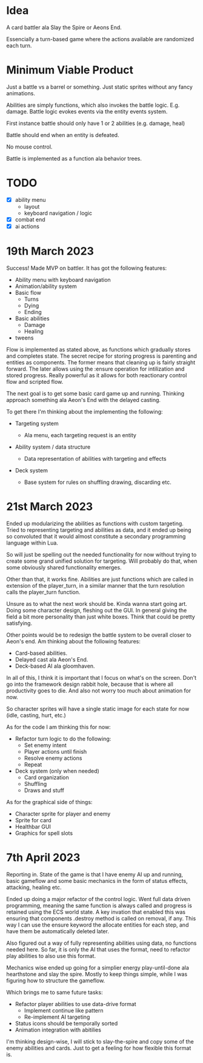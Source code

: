 # Idea

A card battler ala Slay the Spire or Aeons End.

Essencially a turn-based game where the actions available are randomized each turn.

# Minimum Viable Product

Just a battle vs a barrel or something. Just static sprites without any fancy animations.

Abilities are simply functions, which also invokes the battle logic. E.g. damage.
Battle logic evokes events via the entity events system.

First instance battle should only have 1 or 2 abilities (e.g. damage, heal)

Battle should end when an entity is defeated.

No mouse control.

Battle is implemented as a function ala behavior trees.

# TODO

- [X] ability menu
    - layout
    - keyboard navigation / logic
- [X] combat end
- [X] ai actions

# 19th March 2023

Success! Made MVP on battler. It has got the following features:

* Ability menu with keyboard navigation
* Animation/ability system
* Basic flow
    * Turns
    * Dying
    * Ending
* Basic abilities
    * Damage
    * Healing
* tweens

Flow is implemented as stated above, as functions which gradually stores and completes state. The secret recipe for storing progress is parenting and entities as components. The former means that cleaning up is fairly straight forward. The later allows using the :ensure operation for intilization and stored progress. Really powerful as it allows for both reactionary control flow and scripted flow.

The next goal is to get some basic card game up and running. Thinking approach something ala Aeon's End with the delayed casting.

To get there I'm thinking about the implementing the following:

* Targeting system
    * Ala menu, each targeting request is an entity

* Ability system / data structure
    * Data representation of abilities with targeting and effects

* Deck system
    * Base system for rules on shuffling drawing, discarding etc.

# 21st March 2023

Ended up modularizing the abilities as functions with custom targeting.
Tried to representing targeting and abilities as data, and it ended up being so convoluted that it would almost constitute a secondary programming language within Lua.

So will just be spelling out the needed functionality for now without trying to create some grand unified solution for targeting. Will probably do that, when some obviously shared functionality emerges.

Other than that, it works fine. Abilities are just functions which are called in extension of the player_turn, in a similar manner that the turn resolution calls the player_turn function.

Unsure as to what the next work should be. Kinda wanna start going art. Doing some character design, fleshing out the GUI. In general giving the field a bit more personality than just white boxes. Think that could be pretty satisfying.

Other points would be to redesign the battle system to be overall closer to Aeon's end. Am thinking about the following features:

* Card-based abilities.
* Delayed cast ala Aeon's End.
* Deck-based AI ala gloomhaven.

In all of this, I think it is important that I focus on what's on the screen. Don't go into the framework design rabbit hole, because that is where all productivity goes to die. And also not worry too much about animation for now.

So character sprites will have a single static image for each state for now (idle, casting, hurt, etc.)

As for the code I am thinking this for now:

* Refactor turn logic to do the following:
    * Set enemy intent
    * Player actions until finish
    * Resolve enemy actions
    * Repeat
* Deck system (only when needed)
    * Card organization
    * Shuffling
    * Draws and stuff

As for the graphical side of things:

* Character sprite for player and enemy
* Sprite for card
* Healthbar GUI
* Graphics for spell slots

# 7th April 2023

Reporting in. State of the game is that I have enemy AI up and running, basic gameflow and some basic mechanics in the form of status effects, attacking, healing etc.

Ended up doing a major refactor of the control logic. Went full data driven programming, meaning the same function is always called and progress is retained using the ECS world state. A key invation that enabled this was ensuring that components .destroy method is called on removal, if any. This way I can use the ensure keyword the allocate entities for each step, and have them be automatically deleted later.

Also figured out a way of fully representing abilities using data, no functions needed here. So far, it is only the AI that uses the format, need to refactor play abilities to also use this format.

Mechanics wise ended up going for a simplier energy play-until-done ala hearthstone and slay the spire. Mostly to keep things simple, while I was figuring how to structure the gameflow.

Which brings me to same future tasks:

* Refactor player abilities to use data-drive format
    * Implement continue like pattern
    * Re-implement AI targeting
* Status icons should be temporally sorted
* Animation integration with abitilies

I'm thinking design-wise, I will stick to slay-the-spire and copy some of the enemy abilities and cards. Just to get a feeling for how flexible this format is.